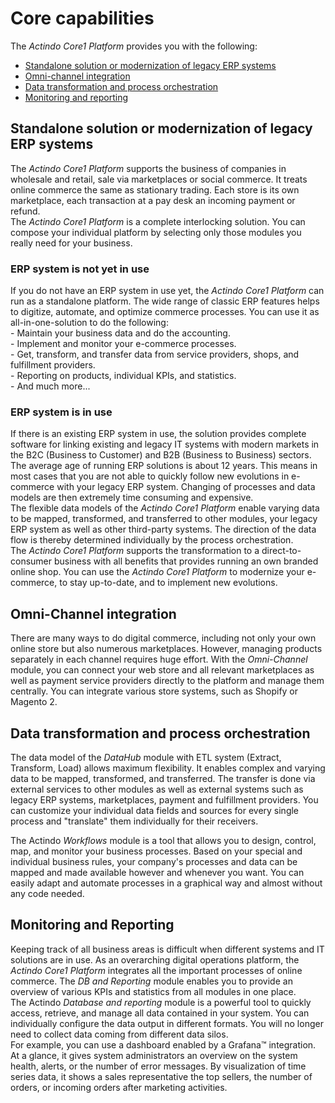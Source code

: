 # Core capabilities

The *Actindo Core1 Platform* provides you with the following:
- [Standalone solution or modernization of legacy ERP systems](#standalone-solution-or-modernization-of-legacy-erp-systems)
- [Omni-channel integration](#omni-channel-orchestration)
- [Data transformation and process orchestration](#data-transformation-and-process-orchestration)
- [Monitoring and reporting](#monitoring-and-reporting)
 

## Standalone solution or modernization of legacy ERP systems

The *Actindo Core1 Platform* supports the business of companies in wholesale and retail, sale via marketplaces or social commerce. It treats online commerce the same as stationary trading. Each store is its own marketplace, each transaction at a pay desk an incoming payment or refund.  
The *Actindo Core1 Platform* is a complete interlocking solution. You can compose your individual platform by selecting only those modules you really need for your business.

### ERP system is not yet in use

If you do not have an ERP system in use yet, the *Actindo Core1 Platform* can run as a standalone platform. The wide range of classic ERP features helps to digitize, automate, and optimize commerce processes. You can use it as all-in-one-solution to do the following:  
    - Maintain your business data and do the accounting.   
    - Implement and monitor your e-commerce processes.   
    - Get, transform, and transfer data from service providers, shops, and fulfillment providers.   
    - Reporting on products, individual KPIs, and statistics.    
    - And much more...

### ERP system is in use

If there is an existing ERP system in use, the solution provides complete software for linking existing and legacy IT systems with modern markets in the B2C (Business to Customer) and B2B (Business to Business) sectors.   
The average age of running ERP solutions is about 12 years. This means in most cases that you are not able to quickly follow new evolutions in e-commerce with your legacy ERP system. Changing of processes and data models are then extremely time consuming and expensive.  
The flexible data models of the *Actindo Core1 Platform* enable varying data to be mapped, transformed, and transferred to other modules, your legacy ERP system as well as other third-party systems. The direction of the data flow is thereby determined individually by the process orchestration.  
The *Actindo Core1 Platform* supports the transformation to a direct-to-consumer business with all benefits that provides running an own branded online shop. You can use the *Actindo Core1 Platform* to modernize your e-commerce, to stay up-to-date, and to implement new evolutions.  

## Omni-Channel integration

There are many ways to do digital commerce, including not only your own online store but also numerous marketplaces. However, managing products separately in each channel requires huge effort. With the *Omni-Channel* module, you can connect your web store and all relevant marketplaces as well as payment service providers directly to the platform and manage them centrally. You can integrate various store systems, such as Shopify or Magento 2. 

## Data transformation and process orchestration

The data model of the *DataHub* module with ETL system (Extract, Transform, Load) allows maximum flexibility. It enables complex and varying data to be mapped, transformed, and transferred. The transfer is done via external services to other modules as well as external systems such as legacy ERP systems, marketplaces, payment and fulfillment providers. 
You can customize your individual data fields and sources for every single process and "translate" them individually for their receivers.  

The Actindo *Workflows* module is a tool that allows you to design, control, map, and monitor your business processes. Based on your special and individual business rules, your company's processes and data can be mapped and made available however and whenever you want. You can easily adapt and automate processes in a graphical way and almost without any code needed. 


## Monitoring and Reporting

Keeping track of all business areas is difficult when different systems and IT solutions are in use. As an overarching digital operations platform, the *Actindo Core1 Platform* integrates all the important processes of online commerce. The *DB and Reporting* module enables you to provide an overview of various KPIs and statistics from all modules in one place.   
The Actindo *Database and reporting* module is a powerful tool to quickly access, retrieve, and manage all data contained in your system. You can individually configure the data output in different formats. You will no longer need to collect data coming from different data silos.    
For example, you can use a dashboard enabled by a Grafana&trade; integration. At a glance, it gives system administrators an overview on the system health, alerts, or the number of error messages. By visualization of time series data, it shows a sales representative the top sellers, the number of orders, or incoming orders after marketing activities.




